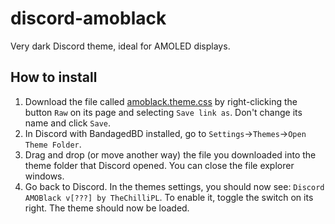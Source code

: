 # discord-amoblack
Very dark Discord theme, ideal for AMOLED displays.

How to install
---
1. Download the file called [amoblack.theme.css](amoblack.theme.css) by right-clicking the button
`Raw` on its page and selecting `Save link as`. Don't change its name and click `Save`.
2. In Discord with BandagedBD installed, go to `Settings`→`Themes`→`Open Theme Folder`.
3. Drag and drop (or move another way) the file you downloaded into the theme folder that Discord opened.
You can close the file explorer windows.
4. Go back to Discord. In the themes settings, you should now see: `Discord AMOBlack v[???] by TheChilliPL`.
To enable it, toggle the switch on its right. The theme should now be loaded.
